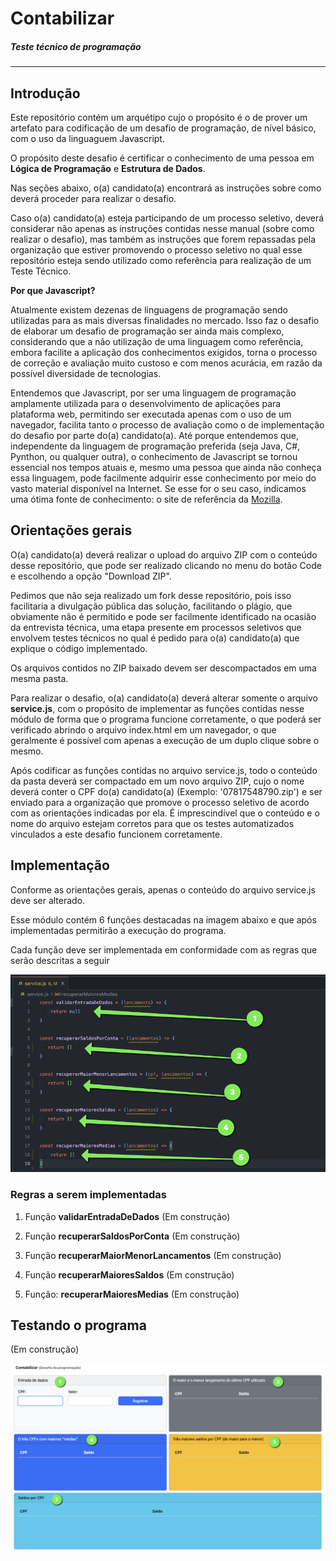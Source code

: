 # Contabilizar
##### Teste técnico de programação
---

## Introdução

Este repositório contém um arquétipo cujo o propósito é o de prover um artefato para codificação de um desafio de programação, de nível básico, com o uso da linguaguem Javascript.

O propósito deste desafio é certificar o conhecimento de uma pessoa em **Lógica de Programação** e **Estrutura de Dados**.

Nas seções abaixo, o(a) candidato(a) encontrará as instruções sobre como deverá proceder para realizar o desafio.

Caso o(a) candidato(a) esteja participando de um processo seletivo, deverá considerar não apenas as instruções contidas nesse manual (sobre como realizar o desafio), mas também as instruções que forem repassadas pela organização que estiver promovendo o processo seletivo no qual esse repositório esteja sendo utilizado como referência para realização de um Teste Técnico.

**Por que Javascript?**

Atualmente existem dezenas de linguagens de programação sendo utilizadas para as mais diversas finalidades no mercado. Isso faz o desafio de elaborar um desafio de programação ser ainda mais complexo, considerando que a não utilização de uma linguagem como referência, embora facilite a aplicação dos conhecimentos exigidos, torna o processo de correção e avaliação muito custoso e com menos acurácia, em razão da possível diversidade de tecnologias.

Entendemos que Javascript, por ser uma linguagem de programação amplamente utilizada para o desenvolvimento de aplicações para plataforma web, permitindo ser executada apenas com o uso de um navegador, facilita tanto o processo de avaliação como o de implementação do desafio por parte do(a) candidato(a). Até porque entendemos que, independente da linguagem de programação preferida (seja Java, C#, Pynthon, ou qualquer outra), o conhecimento de Javascript se tornou essencial nos tempos atuais e, mesmo uma pessoa que ainda não conheça essa linguagem, pode facilmente adquirir esse conhecimento por meio do vasto material disponível na Internet. Se esse for o seu caso, indicamos uma ótima fonte de conhecimento: o site de referência da [Mozilla](https://developer.mozilla.org/pt-BR/docs/Web/JavaScript/Reference).

## Orientações gerais

O(a) candidato(a) deverá realizar o upload do arquivo ZIP com o conteúdo desse repositório, que pode ser realizado clicando no menu do botão Code e escolhendo a opção "Download ZIP".

Pedimos que não seja realizado um fork desse repositório, pois isso facilitaria a divulgação pública das solução, facilitando o plágio, que obviamente não é permitido e pode ser facilmente identificado na ocasião da entrevista técnica, uma etapa presente em processos seletivos que envolvem testes técnicos no qual é pedido para o(a) candidato(a) que explique o código implementado.

Os arquivos contidos no ZIP baixado devem ser descompactados em uma mesma pasta.

Para realizar o desafio, o(a) candidato(a) deverá alterar somente o arquivo **service.js**, com o propósito de implementar as funções contidas nesse módulo de forma que o programa funcione corretamente, o que poderá ser verificado abrindo o arquivo index.html em um navegador, o que geralmente é possível com apenas a execução de um duplo clique sobre o mesmo.

Após codificar as funções contidas no arquivo service.js, todo o conteúdo da pasta deverá ser compactado em um novo arquivo ZIP, cujo o nome deverá conter o CPF do(a) candidato(a) (Exemplo: '07817548790.zip') e ser enviado para a organização que promove o processo seletivo de acordo com as orientações indicadas por ela. É imprescindível que o conteúdo e o nome do arquivo estejam corretos para que os testes automatizados vinculados a este desafio funcionem corretamente.

## Implementação

Conforme as orientações gerais, apenas o conteúdo do arquivo service.js deve ser alterado.

Esse módulo contém 6 funções destacadas na imagem abaixo e que após implementadas permitirão a execução do programa.

Cada função deve ser implementada em conformidade com as regras que serão descritas a seguir

![Alt text](/assets/back.png?raw=true "Frontend")

### Regras a serem implementadas

1. Função **validarEntradaDeDados**
(Em construção)

2. Função **recuperarSaldosPorConta**
(Em construção)

3. Função **recuperarMaiorMenorLancamentos**
(Em construção)

4. Função **recuperarMaioresSaldos**
(Em construção)

5. Função: **recuperarMaioresMedias**
(Em construção)

## Testando o programa

(Em construção)

![Alt text](/assets/front.png?raw=true "Frontend")





